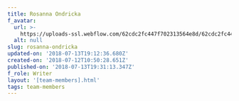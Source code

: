 ```yaml
---
title: Rosanna Ondricka
f_avatar:
  url: >-
    https://uploads-ssl.webflow.com/62cdc2fc447f702313564e8d/62cdc2fc447f70b140564f0f_8.jpg
  alt: null
slug: rosanna-ondricka
updated-on: '2018-07-13T19:12:36.680Z'
created-on: '2018-07-12T10:50:28.651Z'
published-on: '2018-07-13T19:31:13.347Z'
f_role: Writer
layout: '[team-members].html'
tags: team-members
---
```



